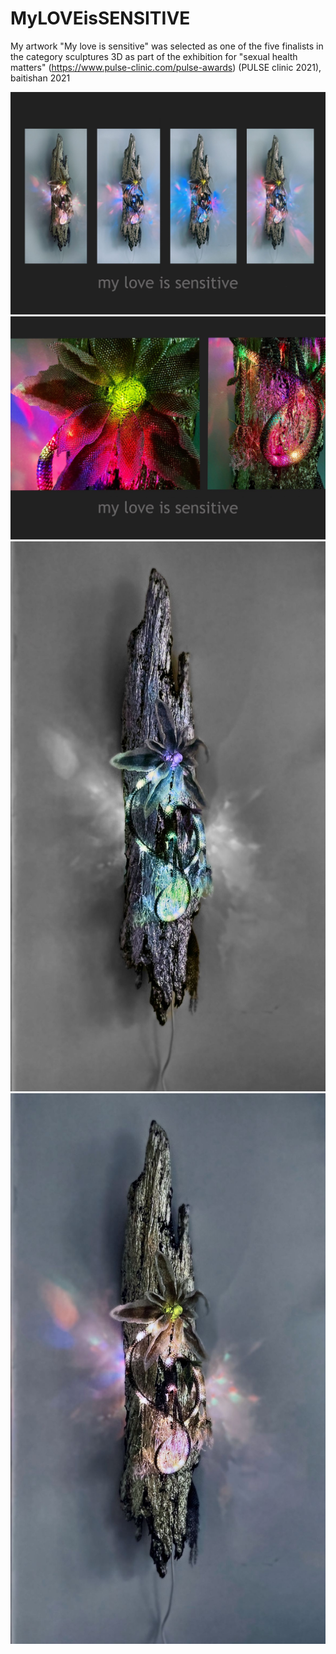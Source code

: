 # MyLOVEisSENSITIVE

My artwork "My love is sensitive" was selected as one of the five finalists in the category sculptures 3D as part of the exhibition for "sexual health matters" (<https://www.pulse-clinic.com/pulse-awards>) (PULSE clinic 2021),  baitishan 2021

![front](/img/MLIS1.jpeg "front")
![front](/img/MLIS2.jpeg "front")
![front](/img/MLIS3.jpeg "front")
![front](/img/MLIS4.jpeg "front")